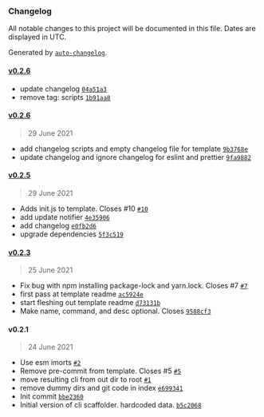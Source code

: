 ### Changelog

All notable changes to this project will be documented in this file. Dates are displayed in UTC.

Generated by [`auto-changelog`](https://github.com/CookPete/auto-changelog).

#### [v0.2.6](https://github.com/gness1804/create-node-cli/compare/v0.2.6...v0.2.6)

- update changelog [`04a51a3`](https://github.com/gness1804/create-node-cli/commit/04a51a3d8a2a783a07c8eb9bc37466554cb85cab)
- remove tag: scripts [`1b91aa8`](https://github.com/gness1804/create-node-cli/commit/1b91aa84927b7f483aef4dd4099b77258da905af)

#### [v0.2.6](https://github.com/gness1804/create-node-cli/compare/v0.2.5...v0.2.6)

> 29 June 2021

- add changelog scripts and empty changelog file for template [`9b3768e`](https://github.com/gness1804/create-node-cli/commit/9b3768e6644c7a24a14c0a2fbad3a74400b4d084)
- update changelog and ignore changelog for eslint and prettier [`9fa9882`](https://github.com/gness1804/create-node-cli/commit/9fa9882dad166f110bf8333f9336547805171c78)

#### [v0.2.5](https://github.com/gness1804/create-node-cli/compare/v0.2.3...v0.2.5)

> 29 June 2021

- Adds init.js to template. Closes #10 [`#10`](https://github.com/gness1804/create-node-cli/issues/10)
- add update notifier [`4e35906`](https://github.com/gness1804/create-node-cli/commit/4e35906ef617d34b2a58c757e8bdc8f13e8a2cbe)
- add changelog [`e0fb2d6`](https://github.com/gness1804/create-node-cli/commit/e0fb2d69e29642cd6cc3c2e9318b0af74ae6c1f5)
- upgrade dependencies [`5f3c519`](https://github.com/gness1804/create-node-cli/commit/5f3c5192b38cc19d08e1556a28b14f3866992199)

#### [v0.2.3](https://github.com/gness1804/create-node-cli/compare/v0.2.1...v0.2.3)

> 25 June 2021

- Fix bug with npm installing package-lock and yarn.lock. Closes #7 [`#7`](https://github.com/gness1804/create-node-cli/issues/7)
- first pass at template readme [`ac5924e`](https://github.com/gness1804/create-node-cli/commit/ac5924e8ec5039ac6579b8e835a9270de3c922b7)
- start fleshing out template readme [`d73131b`](https://github.com/gness1804/create-node-cli/commit/d73131b3ea188fd2da039291c07c123bff792162)
- Make name, command, and desc optional. Closes [`9588cf3`](https://github.com/gness1804/create-node-cli/commit/9588cf3e315a2a63059069d2be1f400296b8f93f)

#### v0.2.1

> 24 June 2021

- Use esm imorts [`#2`](https://github.com/gness1804/create-node-cli/pull/2)
- Remove pre-commit from template. Closes #5 [`#5`](https://github.com/gness1804/create-node-cli/issues/5)
- move resulting cli from out dir to root [`#1`](https://github.com/gness1804/create-node-cli/issues/1)
- remove dummy dirs and git code in index [`e699341`](https://github.com/gness1804/create-node-cli/commit/e699341dcddf2f6e851ad189036ebc4bc8e4af09)
- Init commit [`bbe2360`](https://github.com/gness1804/create-node-cli/commit/bbe2360cdefd8fb6631d71ef39741bb660039128)
- Initial version of cli scaffolder. hardcoded data. [`b5c2068`](https://github.com/gness1804/create-node-cli/commit/b5c2068bef181a6f85adc5e410c48a5bf432db97)

